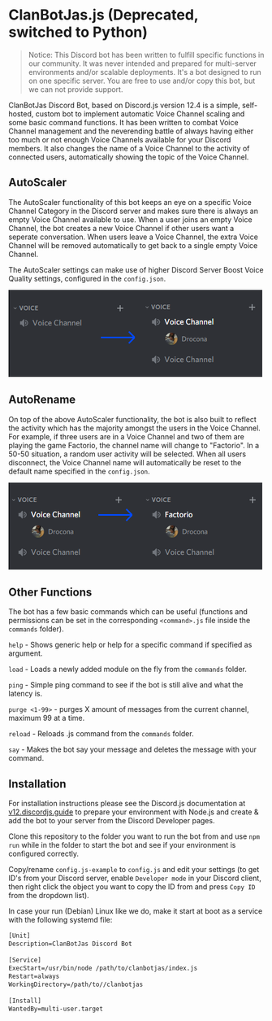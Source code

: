 # ClanBotJas.js (Deprecated, switched to Python)
> Notice: This Discord bot has been written to fulfill specific functions in our community. It was never intended and prepared for multi-server environments and/or scalable deployments. It's a bot designed to run on one specific server. You are free to use and/or copy this bot, but we can not provide support.

ClanBotJas Discord Bot, based on Discord.js version 12.4 is a simple, self-hosted, custom bot to implement automatic Voice Channel scaling and some basic command functions. It has been written to combat Voice Channel management and the neverending battle of always having either too much or not enough Voice Channels available for your Discord members. It also changes the name of a Voice Channel to the activity of connected users, automatically showing the topic of the Voice Channel.

## AutoScaler
The AutoScaler functionality of this bot keeps an eye on a specific Voice Channel Category in the Discord server and makes sure there is always an empty Voice Channel available to use. When a user joins an empty Voice Channel, the bot creates a new Voice Channel if other users want a seperate conversation. When users leave a Voice Channel, the extra Voice Channel will be removed automatically to get back to a single empty Voice Channel.

The AutoScaler settings can make use of higher Discord Server Boost Voice Quality settings, configured in the `config.json`.

![AutoScaler](https://github.com/ClanBadJas/ClanBotJas.js/blob/main/docs/screenshots/AutoScaler.png)


## AutoRename
On top of the above AutoScaler functionality, the bot is also built to reflect the activity which has the majority amongst the users in the Voice Channel. For example, if three users are in a Voice Channel and two of them are playing the game Factorio, the channel name will change to "Factorio". In a 50-50 situation, a random user activity will be selected.
When all users disconnect, the Voice Channel name will automatically be reset to the default name specified in the `config.json`.

![AutoRename](https://github.com/ClanBadJas/ClanBotJas.js/blob/main/docs/screenshots/AutoRename.png)


## Other Functions
The bot has a few basic commands which can be useful (functions and permissions can be set in the corresponding `<command>.js` file inside the `commands` folder).

`help` - Shows generic help or help for a specific command if specified as argument.

`load` - Loads a newly added module on the fly from the `commands` folder.

`ping` - Simple ping command to see if the bot is still alive and what the latency is.

`purge <1-99>` - purges X amount of messages from the current channel, maximum 99 at a time.

`reload` - Reloads .js command from the `commands` folder.

`say` - Makes the bot say your message and deletes the message with your command.


## Installation
For installation instructions please see the Discord.js documentation at [v12.discordjs.guide](https://v12.discordjs.guide) to prepare your environment with Node.js and create & add the bot to your server from the Discord Developer pages.

Clone this repository to the folder you want to run the bot from and use `npm run` while in the folder to start the bot and see if your environment is configured correctly.

Copy/rename `config.js-example` to `config.js` and edit your settings (to get ID's from your Discord server, enable `Developer mode` in your Discord client, then right click the object you want to copy the ID from and press `Copy ID` from the dropdown list).

In case your run (Debian) Linux like we do, make it start at boot as a service with the following systemd file:
```
[Unit]
Description=ClanBotJas Discord Bot

[Service]
ExecStart=/usr/bin/node /path/to/clanbotjas/index.js
Restart=always
WorkingDirectory=/path/to//clanbotjas

[Install]
WantedBy=multi-user.target
```
